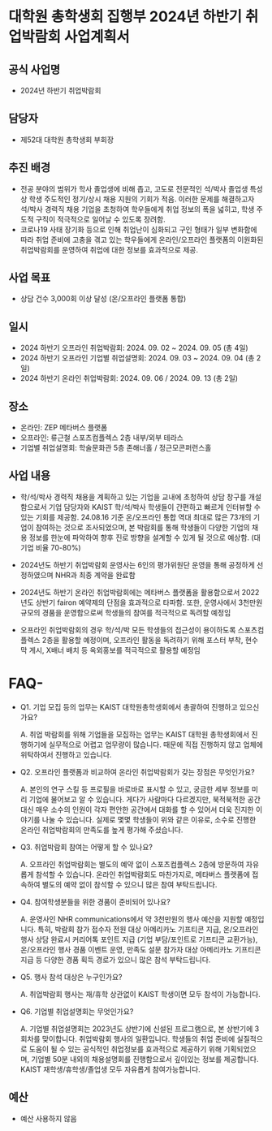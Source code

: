 대학원 총학생회 집행부 2024년 하반기 취업박람회 사업계획서
===

## 공식 사업명

- 2024년 하반기 취업박람회

## 담당자

- 제52대 대학원 총학생회 부회장

## 추진 배경
- 전공 분야의 범위가 학사 졸업생에 비해 좁고, 고도로 전문적인 석/박사 졸업생 특성상 학생 주도적인 정기/상시 채용 지원의 기회가 적음. 이러한 문제를 해결하고자 석/박사 경력직 채용 기업을 초청하여 학우들에게 취업 정보의 폭을 넓히고, 학생 주도적 구직이 적극적으로 일어날 수 있도록 장려함.
- 코로나19 사태 장기화 등으로 인해 취업난이 심화되고 구인 형태가 일부 변화함에 따라 취업 준비에 고충을 겪고 있는 학우들에게 온라인/오프라인 플랫폼의 이원화된 취업박람회를 운영하여 취업에 대한 정보를 효과적으로 제공.

## 사업 목표
- 상담 건수 3,000회 이상 달성 (온/오프라인 플랫폼 통합)

## 일시
- 2024 하반기 오프라인 취업박람회: 2024. 09. 02 ~ 2024. 09. 05 (총 4일)
- 2024 하반기 오프라인 기업별 취업설명회: 2024. 09. 03 ~ 2024. 09. 04 (총 2일)
- 2024 하반기 온라인 취업박람회: 2024. 09. 06 / 2024. 09. 13 (총 2일)

## 장소
- 온라인: ZEP 메타버스 플랫폼
- 오프라인: 류근철 스포츠컴플렉스 2층 내부/외부 테라스
- 기업별 취업설명회: 학술문화관 5층 존해너홀 / 정근모콘퍼런스홀

## 사업 내용
- 학/석/박사 경력직 채용을 계획하고 있는 기업을 교내에 초청하여 상담 창구를 개설함으로서 기업 담당자와 KAIST 학/석/박사 학생들이 간편하고 빠르게 인터뷰할 수 있는 기회를 제공함. 24.08.16 기준 온/오프라인 통합 역대 최대로 많은 73개의 기업이 참여하는 것으로 조사되었으며, 본 박람회를 통해 학생들이 다양한 기업의 채용 정보를 한눈에 파악하여 향후 진로 방향을 설계할 수 있게 될 것으로 예상함. (대기업 비율 70-80%)

- 2024년도 하반기 취업박람회 운영사는 6인의 평가위원단 운영을 통해 공정하게 선정하였으며 NHR과 최종 계약을 완료함

- 2024년도 하반기 온라인 취업박람회에는 메타버스 플랫폼을 활용함으로서 2022년도 상반기 fairon 예약제의 단점을 효과적으로 타파함. 또한, 운영사에서 3천만원 규모의 경품을 운영함으로써 학생들의 참여를 적극적으로 독려할 예정임

- 오프라인 취업박람회의 경우 학/석/박 모든 학생들의 접근성이 용이하도록 스포츠컴플렉스 2층을 활용할 예정이며, 오프라인 활동을 독려하기 위해 포스터 부착, 현수막 게시, X배너 배치 등 옥외홍보를 적극적으로 활용할 예정임

# FAQ-

- Q1. 기업 모집 등의 업무는 KAIST 대학원총학생회에서 총괄하여 진행하고 있으신가요?

	A. 취업 박람회를 위해 기업들을 모집하는 업무는 KAIST 대학원 총학생회에서 진행하기에 실무적으로 어렵고 업무량이 많습니다. 때문에 직접 진행하지 않고 업체에 위탁하여서 진행하고 있습니다.

- Q2. 오프라인 플랫폼과 비교하여 온라인 취업박람회가 갖는 장점은 무엇인가요?

	A. 본인의 연구 스킬 등 프로필을 바로바로 표시할 수 있고, 궁금한 세부 정보를 미리 기업에 물어보고 알 수 있습니다. 게다가 사람마다 다르겠지만, 북적북적한 공간 대신 매우 소수의 인원이 각자 편안한 공간에서 대화를 할 수 있어서 더욱 진지한 이야기를 나눌 수 있습니다. 실제로 몇몇 학생들이 위와 같은 이유로, 소수로 진행한 온라인 취업박람회의 만족도를 높게 평가해 주셨습니다.

- Q3. 취업박람회 참여는 어떻게 할 수 있나요?

	A. 오프라인 취업박람회는 별도의 예약 없이 스포츠컴플렉스 2층에 방문하여 자유롭게 참석할 수 있습니다. 온라인 취업박람회도 마찬가지로, 메타버스 플랫폼에 접속하여 별도의 예약 없이 참석할 수 있으니 많은 참여 부탁드립니다.

- Q4. 참여학생분들을 위한 경품이 준비되어 있나요?

	A. 운영사인 NHR communications에서 약 3천만원의 행사 예산을 지원할 예정입니다. 특히, 박람회 참가 접수자 전원 대상 아메리카노 기프티콘 지급, 온/오프라인 행사 상담 완료시 커리어톡 포인트 지급 (기업 부담/포인트로 기프티콘 교환가능), 온/오프라인 행사 경품 이벤트 운영, 만족도 설문 참가자 대상 아메리카노 기프티콘 지급 등 다양한 경품 획득 경로가 있으니 많은 참석 부탁드립니다.

- Q5. 행사 참석 대상은 누구인가요?

	A. 취업박람회 행사는 재/휴학 상관없이 KAIST 학생이면 모두 참석이 가능합니다.

- Q6. 기업별 취업설명회는 무엇인가요?

	A. 기업별 취업설명회는 2023년도 상반기에 신설된 프로그램으로, 본 상반기에 3회차를 맞이합니다. 취업박람회 행사의 일환입니다. 학생들의 취업 준비에 실질적으로 도움이 될 수 있는 공식적인 취업정보를 효과적으로 제공하기 위해 기획되었으며, 기업별 50분 내외의 채용설명회를 진행함으로서 깊이있는 정보를 제공합니다. KAIST 재학생/휴학생/졸업생 모두 자유롭게 참여가능합니다.

## 예산
- 예산 사용하지 않음

